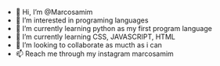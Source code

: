 - 👋 Hi, I’m @Marcosamim
- 👀 I’m interested in programing languages
- 🌱 I’m currently learning python as my first program language
- 🌱 I’m currently learning CSS, JAVASCRIPT, HTML
- 💞️ I’m looking to collaborate as mucth as i can
- 📫 Reach me through my instagram marcosamim

<!---
 is a ✨ special ✨ repository because its `README.md` (this file) appears on your GitHub profile.
You can click the Preview link to take a look at your changes.
--->
